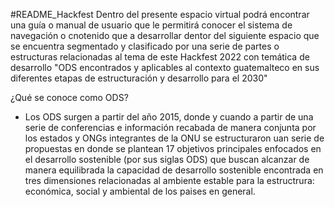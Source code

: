 #README_Hackfest 
Dentro del presente espacio virtual podrá encontrar una guía o manual de usuario que le permitirá conocer el sistema de navegación o cnotenido que a desarrollar dentor del siguiente espacio que se encuentra segmentado y clasificado por una serie de partes o estructuras relacionadas al tema de este Hackfest 2022 con temática de desarrollo "ODS encontrados y aplicables al contexto guatemalteco en sus diferentes etapas de estructuración y desarrollo para el 2030"

¿Qué se conoce como ODS?
- Los ODS surgen a partir del año 2015, donde y cuando a partir de una serie de conferencias e información recabada de manera conjunta por los estados y ONGs integrantes de la ONU se estructuraron uan serie de propuestas en donde se plantean 17 objetivos principales enfocados en el desarrollo sostenible (por sus siglas ODS) que buscan alcanzar de manera equilibrada la capacidad de desarrollo sostenible encontrada en tres dimensiones relacionadas al ambiente estable para la estructrura: económica, social y ambiental de los paises en general.
